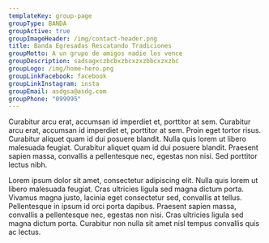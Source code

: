 ```yaml
---
templateKey: group-page
groupType: BANDA
groupActive: true
groupImageHeader: /img/contact-header.png
title: Banda Egresadas Rescatando Tradiciones
groupMotto: A un grupo de amigos nadie los vence
groupDescription: sadsagxczbcbxzbcxzxzbbcxzxzbc
groupLogo: /img/home-hero.png
groupLinkFacebook: facebook
groupLinkInstagram: insta
groupEmail: asdgsa@asdg.com
groupPhone: "099995"
---
```

Curabitur arcu erat, accumsan id imperdiet et, porttitor at sem. Curabitur arcu erat, accumsan id imperdiet et, porttitor at sem. Proin eget tortor risus. Curabitur aliquet quam id dui posuere blandit. Nulla quis lorem ut libero malesuada feugiat. Curabitur aliquet quam id dui posuere blandit. Praesent sapien massa, convallis a pellentesque nec, egestas non nisi. Sed porttitor lectus nibh.

Lorem ipsum dolor sit amet, consectetur adipiscing elit. Nulla quis lorem ut libero malesuada feugiat. Cras ultricies ligula sed magna dictum porta. Vivamus magna justo, lacinia eget consectetur sed, convallis at tellus. Pellentesque in ipsum id orci porta dapibus. Praesent sapien massa, convallis a pellentesque nec, egestas non nisi. Cras ultricies ligula sed magna dictum porta. Curabitur non nulla sit amet nisl tempus convallis quis ac lectus.